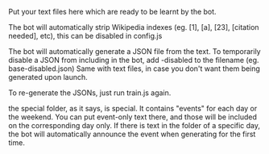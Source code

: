 Put your text files here which are ready to be learnt by the bot.

The bot will automatically strip Wikipedia indexes (eg. [1], [a], [23], [citation needed], etc), this can be disabled in config.js

The bot will automatically generate a JSON file from the text.
To temporarily disable a JSON from including in the bot, add -disabled to the filename (eg. base-disabled.json)
Same with text files, in case you don't want them being generated upon launch.

To re-generate the JSONs, just run train.js again.

the special folder, as it says, is special.
It contains "events" for each day or the weekend. You can put event-only text there, and those will be included on the corresponding day only. If there is text in the folder of a specific day, the bot will automatically announce the event when generating for the first time.
